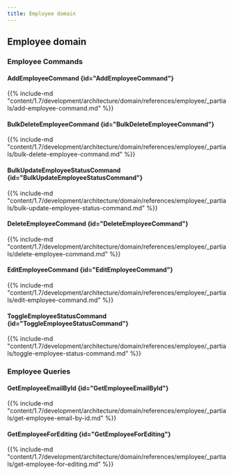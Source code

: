 ```yaml
---
title: Employee domain
---
```


## Employee domain

### Employee Commands

#### AddEmployeeCommand {id="AddEmployeeCommand"}

{{%  include-md "content/1.7/development/architecture/domain/references/employee/_partials/add-employee-command.md" %}}
#### BulkDeleteEmployeeCommand {id="BulkDeleteEmployeeCommand"}

{{%  include-md "content/1.7/development/architecture/domain/references/employee/_partials/bulk-delete-employee-command.md" %}}
#### BulkUpdateEmployeeStatusCommand {id="BulkUpdateEmployeeStatusCommand"}

{{%  include-md "content/1.7/development/architecture/domain/references/employee/_partials/bulk-update-employee-status-command.md" %}}
#### DeleteEmployeeCommand {id="DeleteEmployeeCommand"}

{{%  include-md "content/1.7/development/architecture/domain/references/employee/_partials/delete-employee-command.md" %}}
#### EditEmployeeCommand {id="EditEmployeeCommand"}

{{%  include-md "content/1.7/development/architecture/domain/references/employee/_partials/edit-employee-command.md" %}}
#### ToggleEmployeeStatusCommand {id="ToggleEmployeeStatusCommand"}

{{%  include-md "content/1.7/development/architecture/domain/references/employee/_partials/toggle-employee-status-command.md" %}}

### Employee Queries

#### GetEmployeeEmailById {id="GetEmployeeEmailById"}

{{%  include-md "content/1.7/development/architecture/domain/references/employee/_partials/get-employee-email-by-id.md" %}}
#### GetEmployeeForEditing {id="GetEmployeeForEditing"}

{{%  include-md "content/1.7/development/architecture/domain/references/employee/_partials/get-employee-for-editing.md" %}}
